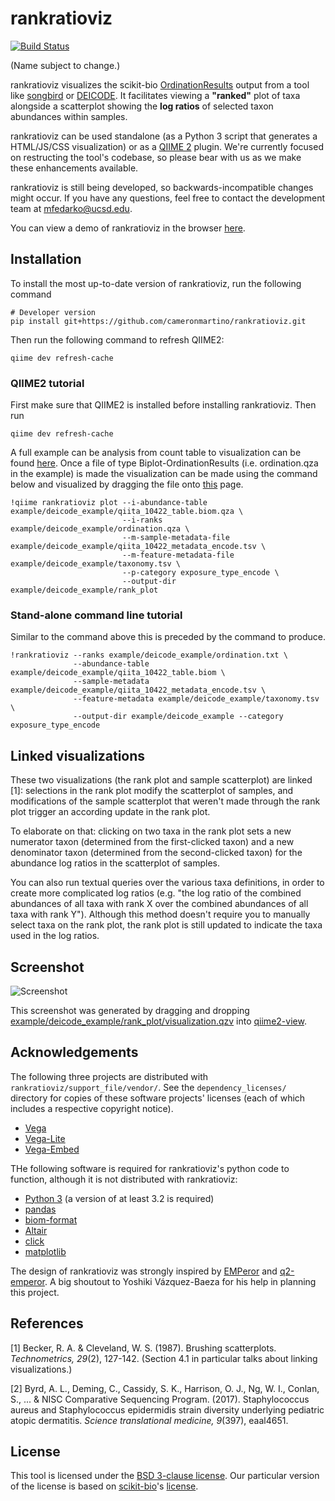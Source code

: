 # rankratioviz
[![Build Status](https://travis-ci.org/fedarko/rankratioviz.svg?branch=master)](https://travis-ci.org/fedarko/rankratioviz)

(Name subject to change.)

rankratioviz visualizes the scikit-bio [OrdinationResults](http://scikit-bio.org/docs/latest/generated/skbio.stats.ordination.OrdinationResults.html) output from a tool like
[songbird](https://github.com/mortonjt/songbird) or
[DEICODE](https://github.com/biocore/DEICODE). It facilitates viewing
a __"ranked"__ plot of taxa alongside a scatterplot showing the __log ratios__ of
selected taxon abundances within samples.

rankratioviz can be used standalone (as a Python 3 script that generates a
HTML/JS/CSS visualization) or as a [QIIME 2](https://qiime2.org/) plugin. We're
currently focused on restructing the tool's codebase, so please bear with us as
we make these enhancements available.

rankratioviz is still being developed, so backwards-incompatible changes might
occur. If you have any questions, feel free to contact the development team at
[mfedarko@ucsd.edu](mailto:mfedarko@ucsd.edu).

You can view a demo of rankratioviz in the browser [here](https://fedarko.github.io/rrv/).

## Installation

To install the most up-to-date version of rankratioviz, run the following command
```
# Developer version
pip install git+https://github.com/cameronmartino/rankratioviz.git
```
Then run the following command to refresh QIIME2:

```
qiime dev refresh-cache
```

### QIIME2 tutorial

First make sure that QIIME2 is installed before installing rankratioviz. Then run

```
qiime dev refresh-cache
```

A full example can be analysis from count table to visualization can be found [here](https://github.com/cameronmartino/rankratioviz/blob/master/example/deicode.ipynb). Once a file of type Biplot-OrdinationResults (i.e. ordination.qza in the example) is made the visualization can be made using the command below and visualized by dragging the file onto [this](https://view.qiime2.org/) page. 

```
!qiime rankratioviz plot --i-abundance-table example/deicode_example/qiita_10422_table.biom.qza \
                         --i-ranks example/deicode_example/ordination.qza \
                         --m-sample-metadata-file example/deicode_example/qiita_10422_metadata_encode.tsv \
                         --m-feature-metadata-file example/deicode_example/taxonomy.tsv \
                         --p-category exposure_type_encode \
                         --output-dir example/deicode_example/rank_plot
```

### Stand-alone command line tutorial

Similar to the command above this is preceded by the command to produce.

```
!rankratioviz --ranks example/deicode_example/ordination.txt \
              --abundance-table example/deicode_example/qiita_10422_table.biom \
              --sample-metadata example/deicode_example/qiita_10422_metadata_encode.tsv \
              --feature-metadata example/deicode_example/taxonomy.tsv \
              --output-dir example/deicode_example --category exposure_type_encode
```

## Linked visualizations
These two visualizations (the rank plot and sample scatterplot) are linked [1]:
selections in the rank plot modify the scatterplot of samples, and
modifications of the sample scatterplot that weren't made through the rank plot
trigger an according update in the rank plot.

To elaborate on that: clicking on two taxa in the rank plot sets a new
numerator taxon (determined from the first-clicked taxon) and a new denominator
taxon (determined from the second-clicked taxon) for the abundance log ratios
in the scatterplot of samples.

You can also run textual queries over the various taxa definitions, in order to
create more complicated log ratios
(e.g. "the log ratio of the combined abundances of all
taxa with rank X over the combined abundances of all taxa with rank Y").
Although this method doesn't require you to manually select taxa on the rank
plot, the rank plot is still updated to indicate the taxa used in the log
ratios.

## Screenshot

![Screenshot](https://github.com/cameronmartino/rankratioviz/blob/master/screenshots/genera.png)

This screenshot was generated by dragging and dropping [example/deicode_example/rank_plot/visualization.qzv](https://github.com/cameronmartino/rankratioviz/blob/master/example/deicode_example/rank_plot/visualization.qzv) into [qiime2-view](https://view.qiime2.org/).

## Acknowledgements

The following three projects are distributed with
`rankratioviz/support_file/vendor/`.
See the `dependency_licenses/` directory for copies of these software projects'
licenses (each of which includes a respective copyright notice).
- [Vega](https://vega.github.io/vega/)
- [Vega-Lite](https://vega.github.io/vega-lite/)
- [Vega-Embed](https://github.com/vega/vega-embed)

THe following software is required for rankratioviz's python code to function,
although it is not distributed with rankratioviz:
- [Python 3](https://www.python.org/) (a version of at least 3.2 is required)
- [pandas](https://pandas.pydata.org/)
- [biom-format](http://biom-format.org/)
- [Altair](https://altair-viz.github.io/)
- [click](https://palletsprojects.com/p/click/)
- [matplotlib](https://matplotlib.org/)

The design of rankratioviz was strongly inspired by
[EMPeror](https://github.com/biocore/emperor) and
[q2-emperor](https://github.com/qiime2/q2-emperor/). A big shoutout to Yoshiki
Vázquez-Baeza for his help in planning this project.

## References

[1] Becker, R. A. & Cleveland, W. S. (1987). Brushing scatterplots. _Technometrics, 29_(2), 127-142. (Section 4.1 in particular talks about linking visualizations.)

[2] Byrd, A. L., Deming, C., Cassidy, S. K., Harrison, O. J., Ng, W. I., Conlan, S., ... & NISC Comparative Sequencing Program. (2017). Staphylococcus aureus and Staphylococcus epidermidis strain diversity underlying pediatric atopic dermatitis. _Science translational medicine, 9_(397), eaal4651.

## License

This tool is licensed under the [BSD 3-clause license](https://en.wikipedia.org/wiki/BSD_licenses#3-clause_license_(%22BSD_License_2.0%22,_%22Revised_BSD_License%22,_%22New_BSD_License%22,_or_%22Modified_BSD_License%22)).
Our particular version of the license is based on [scikit-bio](https://github.com/biocore/scikit-bio)'s [license](https://github.com/biocore/scikit-bio/blob/master/COPYING.txt).
